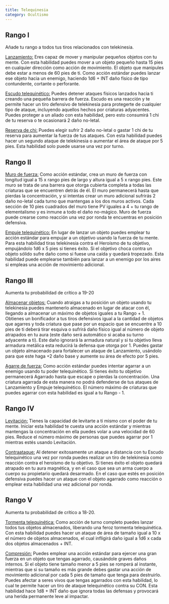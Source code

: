 ```yaml
---
title: Telequinesia
category: Ocultismo
---
```


## Rango I

Añade tu rango a todos tus tiros relacionados con telekinesia.

<u>Lanzamiento:</u> Eres capaz de mover y manipular pequeños objetos con tu mente. Con esta habilidad puedes mover a un objeto pequeño hasta 15 pies en cualquier dirección como acción de movimiento. El objeto que manipules debe estar a menos de 60 pies de ti. Como acción estándar puedes lanzar ese objeto hacia un enemigo, haciendo 1d6 + INT daño físico de tipo contundente, cortante o perforante. 

<u>Escudo telequinético:</u> Puedes detener ataques físicos lanzados hacia ti creando una pequeña barrera de fuerza. Escudo es una reacción y te permite hacer un tiro defensivo de telekinesia para protegerte de cualquier tipo de ataque, incluyendo aquellos hechos por criaturas adyacentes. Puedes proteger a un aliado con esta habilidad, pero esto consumirá 1 chi de tu reserva o te ocasionará 2 daño no-letal.

<u>Reserva de chi:</u>  Puedes elegir sufrir 2 daño no-letal o gastar 1 chi de tu reserva para aumentar la fuerza de tus ataques. Con esta habilidad puedes hacer un segundo ataque de telekinesia o aumentar el área de ataque por 5 pies. Esta habilidad solo puede usarse una vez por turno.

## Rango II

<u>Muro de fuerza:</u> Como acción estándar, crea un muro de fuerza con longitud igual a 15 x rango pies de largo y altura igual a 5 x rango pies. Este muro se trata de una barrera que otorga cubierta completa a todas las criaturas que se encuentren detrás de él. El muro permanecerá hasta que pierdas la concentración, y si intentas crear un muro adicional sufrirás 2 daño no-letal cada turno que mantengas a los dos muros activos. Cada sección de 10 pies cuadrados del muro tiene PV iguales a 4 + tu rango de elementalismo y es inmune a todo el daño no-mágico. Muro de fuerza puede crearse como reacción una vez por ronda te encuentras en posición defensiva.

<u>Empuje telequinético:</u> En lugar de lanzar un objeto puedes emplear tu acción estándar para empujar a un objetivo usando la fuerza de tu mente. Para esta habilidad tiras telekinesia contra el Heroísmo de tu objetivo, empujándolo 1d6 x 5 pies si tienes éxito. Si el objetivo choca contra un objeto sólido sufre daño como si fuese una caída y quedará tropezado. Esta habilidad puede emplearse también para lanzar a un enemigo por los aires si empleas una acción de movimiento adicional.

## Rango III

Aumenta tu probabilidad de crítico a 19-20

<u>Almacenar objetos:</u> Cuando atraigas a tu posición un objeto usando tu telekinesia puedes mantenerlo almacenado en lugar de atacar con él, llegando a almacenar un máximo de objetos iguales a tu Rango + 1. Obtienes un bonificador a tus tiros defensivos igual a la cantidad de objetos que agarres y toda criatura que pase por un espacio que se encuentre a 10 pies de ti deberá tirar esquiva o sufrirá daño físico igual al número de objeto atrapados en tu aura (este daño será automático si acaba su turno adyacente a ti). Este daño ignorará la armadura natural y si tu objetivo lleva armadura metálica esta reducirá la defensa que otorga por 1. Puedes gastar un objeto almacenado para fortalecer un ataque de Lanzamiento, usándolo para que este haga +2 daño base y aumente su área de efecto por 5 pies.

<u>Agarre de fuerza:</u> Como acción estándar puedes intentar agarrar a un enemigo usando tu poder telequinético. Si tienes éxito tu objetivo permanecerá Agarrado hasta que escape o pierdas la concentración. Una criatura agarrada de esta manera no podrá defenderse de tus ataques de Lanzamiento y Empuje telequinético. El número máximo de criaturas que puedes agarrar con esta habilidad es igual a tu Rango - 1.

## Rango IV

<u>Levitación:</u> Tienes la capacidad de levitarte a ti mismo con el poder de tu mente. Iniciar esta habilidad te cuesta una acción estándar y mientras mantengas la concentración en ella puedes volar a una velocidad de 60 pies. Reduce el número máximo de personas que puedes agarrar por 1 mientras estés usando Levitación.

<u>Contraataque:</u> Al detener exitosamente un ataque a distancia con tu Escudo telequinético una vez por ronda puedes realizar un tiro de telekinesia como reacción contra el heroísmo de tu objetivo. Si tienes éxito el objeto quedará atrapado en tu aura magnética, y en el caso que sea un arma cuerpo a cuerpo su propietario quedará desarmado. En el caso que estés en posición defensiva puedes hacer un ataque con el objeto agarrado como reacción o emplear esta habilidad una vez adicional por ronda.

## Rango V

Aumenta tu probabilidad de crítico a 18-20.

<u>Tormenta telequinética:</u> Como acción de turno completo puedes lanzar todos tus objetos almacenados, liberando una feroz tormenta telequinética. Con esta habilidad puedes hacer un ataque de área de tamaño igual a 10 x el número de objetos almacenados, el cual infligirá daño igual a 1d6 x cada dos objetos almacenados + INT.

<u>Compresión:</u> Puedes emplear una acción estándar para ejercer una gran fuerza en un objeto que tengas agarrado, causándole graves daños internos. Si el objeto tiene tamaño menor a 5 pies se romperá al instante, mientras que si su tamaño es más grande debes gastar una acción de movimiento adicional por cada 5 pies de tamaño que tenga para destruirlo. Puedes afectar a seres vivos que tengas agarrados con esta habilidad, lo cual te permite hacer un tiro de ataque telequinético contra su CON. Esta habilidad hace 1d8 + INT daño que ignora todas las defensas y provocará una herida permanente leve al impactar.